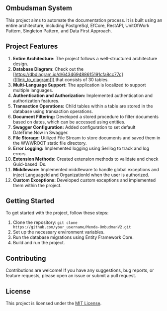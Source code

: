 ## Ombudsman System
This project aims to automate the documentation process. It is built using an entire architecture, including PostgreSql, EfCore, RestAPI, UnitOfWork Pattern, Singleton Pattern, and Data First Approach.

## Project Features
1. **Entire Architecture:** The project follows a well-structured architecture design.
2. **Database Diagram:** Check out the [https://dbdiagram.io/d/643469488615191cfa8cc77c]([[link_to_diagram]]) that consists of 30 tables.
3. **Multi-Language Support:** The application is localized to support multiple languages.
4. **Authentication and Authorization:** Implemented authentication and authorization features.
5. **Transaction Operations:** Child tables within a table are stored in the database using transaction operations.
6. **Document Filtering:** Developed a stored procedure to filter documents based on dates, which can be accessed using entities.
7. **Swagger Configuration:** Added configuration to set default DateTime.Now in Swagger.
8. **File Storage:** Utilized File Stream to store documents and saved them in the WWWROOT static file directory.
9. **Error Logging:** Implemented logging using Serilog to track and log errors.
10. **Extension Methods:** Created extension methods to validate and check Guid-based IDs.
11. **Middleware:** Implemented middleware to handle global exceptions and inject LanguageId and OrganizationId when the user is authorized.
12. **Custom Exceptions:** Developed custom exceptions and implemented them within the project.

## Getting Started

To get started with the project, follow these steps:

1. Clone the repository: `git clone https://github.com/your_username/Menda-OmbudmanV2.git`
2. Set up the necessary environment variables.
3. Run the database migrations using Entity Framework Core.
4. Build and run the project.

## Contributing

Contributions are welcome! If you have any suggestions, bug reports, or feature requests, please open an issue or submit a pull request.

## License

This project is licensed under the [MIT License](link_to_license).


